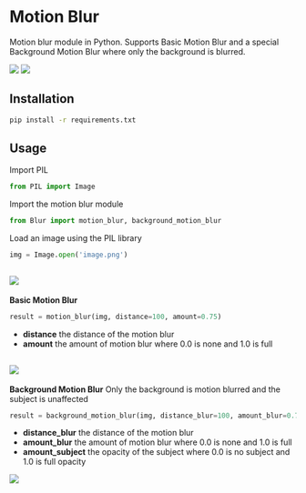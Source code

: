 # Motion Blur
Motion blur module in Python. Supports Basic Motion Blur and a special Background Motion Blur where only the background is blurred.

![](https://cdn.discordapp.com/attachments/1120417968032063538/1194679612769304717/basic_blur.png?ex=65b13b17&is=659ec617&hm=ebfde91b36e9afb5e6066c44ed01b129c9a573c75f2cb4c74868dabf21cd17a5&)
![](https://cdn.discordapp.com/attachments/1120417968032063538/1194683576709550080/bg_blur.png?ex=65b13ec8&is=659ec9c8&hm=d7e6b2c543518e7450ac25db5aa222a7f7f8047018ac2cca0df0a0d31468fa4f&)

## Installation
```bash
pip install -r requirements.txt
```

## Usage
Import PIL
```python
from PIL import Image
```
Import the motion blur module
```python
from Blur import motion_blur, background_motion_blur
```

Load an image using the PIL library
```python
img = Image.open('image.png')
```
![](https://cdn.discordapp.com/attachments/1120417968032063538/1194679023243120690/image-normal.png?ex=65b13a8b&is=659ec58b&hm=1510b72453dafba78d3068e02e043b0abed6314dd712845d7af6810d8b2a4da4&)
---

**Basic Motion Blur**
```python
result = motion_blur(img, distance=100, amount=0.75)
```
- **distance** the distance of the motion blur
- **amount** the amount of motion blur where 0.0 is none and 1.0 is full
  
![](https://cdn.discordapp.com/attachments/1120417968032063538/1194679612769304717/basic_blur.png?ex=65b13b17&is=659ec617&hm=ebfde91b36e9afb5e6066c44ed01b129c9a573c75f2cb4c74868dabf21cd17a5&)
---

**Background Motion Blur** 
Only the background is motion blurred and the subject is unaffected
```python
result = background_motion_blur(img, distance_blur=100, amount_blur=0.75, amount_subject=1.0)
```
- **distance_blur** the distance of the motion blur
- **amount_blur** the amount of motion blur where 0.0 is none and 1.0 is full
- **amount_subject** the opacity of the subject where 0.0 is no subject and 1.0 is full opacity

![](https://cdn.discordapp.com/attachments/1120417968032063538/1194683576709550080/bg_blur.png?ex=65b13ec8&is=659ec9c8&hm=d7e6b2c543518e7450ac25db5aa222a7f7f8047018ac2cca0df0a0d31468fa4f&)
